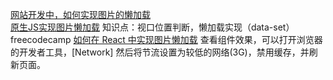 [网站开发中，如何实现图片的懒加载](https://q.shanyue.tech/fe/html/1)  
[原生JS实现图片懒加载](https://github.com/ChenMingK/Blog/blob/master/%E9%9D%A2%E8%AF%95%E9%A2%98/%E9%9D%A2%E8%AF%95%E9%A2%98%E7%B2%BE%E9%80%891.md) 知识点：视口位置判断，懒加载实现（data-set） 
freecodecamp [如何在 React 中实现图片懒加载](https://www.freecodecamp.org/chinese/news/how-to-lazy-load-images-in-react/)
查看组件效果，可以打开浏览器的开发者工具，[Network] 然后将节流设置为较低的网络(3G)，禁用缓存，并刷新页面。

